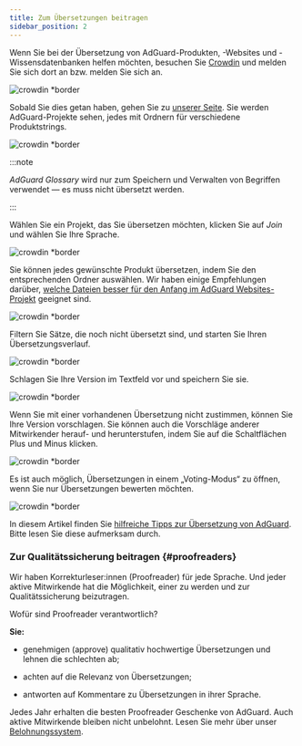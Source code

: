 ```yaml
---
title: Zum Übersetzungen beitragen
sidebar_position: 2
---
```


Wenn Sie bei der Übersetzung von AdGuard-Produkten, -Websites und -Wissensdatenbanken helfen möchten, besuchen Sie [Crowdin](https://crowdin.com/) und melden Sie sich dort an bzw. melden Sie sich an.

![crowdin *border](https://cdn.adtidy.org/public/Adguard/kb/en/ag-translations/main-screen.png)

Sobald Sie dies getan haben, gehen Sie zu [unserer Seite](https://crowdin.com/profile/adguard/). Sie werden AdGuard-Projekte sehen, jedes mit Ordnern für verschiedene Produktstrings.

![crowdin *border](https://cdn.adtidy.org/content/kb/ad_blocker/miscellaneous/adguard_translations/adguard_page.png)

:::note

*AdGuard Glossary* wird nur zum Speichern und Verwalten von Begriffen verwendet — es muss nicht übersetzt werden.

:::

Wählen Sie ein Projekt, das Sie übersetzen möchten, klicken Sie auf *Join* und wählen Sie Ihre Sprache.

![crowdin *border](https://cdn.adtidy.org/content/kb/ad_blocker/miscellaneous/adguard_translations/adguard_kb.png)

Sie können jedes gewünschte Produkt übersetzen, indem Sie den entsprechenden Ordner auswählen. Wir haben einige Empfehlungen darüber, [welche Dateien besser für den Anfang im AdGuard Websites-Projekt](../translation-priority) geeignet sind.

![crowdin *border](https://cdn.adtidy.org/public/Adguard/kb/en/ag-translations/folders.png)

Filtern Sie Sätze, die noch nicht übersetzt sind, und starten Sie Ihren Übersetzungsverlauf.

![crowdin *border](https://cdn.adtidy.org/public/Adguard/kb/en/ag-translations/filter.png)

Schlagen Sie Ihre Version im Textfeld vor und speichern Sie sie.

![crowdin *border](https://cdn.adtidy.org/public/Adguard/kb/en/ag-translations/text-box.png)

Wenn Sie mit einer vorhandenen Übersetzung nicht zustimmen, können Sie Ihre Version vorschlagen. Sie können auch die Vorschläge anderer Mitwirkender herauf- und herunterstufen, indem Sie auf die Schaltflächen Plus und Minus klicken.

![crowdin *border](https://cdn.adtidy.org/public/Adguard/kb/en/ag-translations/vote.png)

Es ist auch möglich, Übersetzungen in einem „Voting-Modus“ zu öffnen, wenn Sie nur Übersetzungen bewerten möchten.

![crowdin *border](https://cdn.adtidy.org/public/Adguard/kb/en/ag-translations/mode.png)

In diesem Artikel finden Sie [hilfreiche Tipps zur Übersetzung von AdGuard](../guidelines). Bitte lesen Sie diese aufmerksam durch.

### Zur Qualitätssicherung beitragen {#proofreaders}

Wir haben Korrekturleser:innen (Proofreader) für jede Sprache. Und jeder aktive Mitwirkende hat die Möglichkeit, einer zu werden und zur Qualitätssicherung beizutragen.

Wofür sind Proofreader verantwortlich?

**Sie:**

- genehmigen (approve) qualitativ hochwertige Übersetzungen und lehnen die schlechten ab;

- achten auf die Relevanz von Übersetzungen;

- antworten auf Kommentare zu Übersetzungen in ihrer Sprache.

Jedes Jahr erhalten die besten Proofreader Geschenke von AdGuard. Auch aktive Mitwirkende bleiben nicht unbelohnt. Lesen Sie mehr über unser [Belohnungssystem](../rewards).
